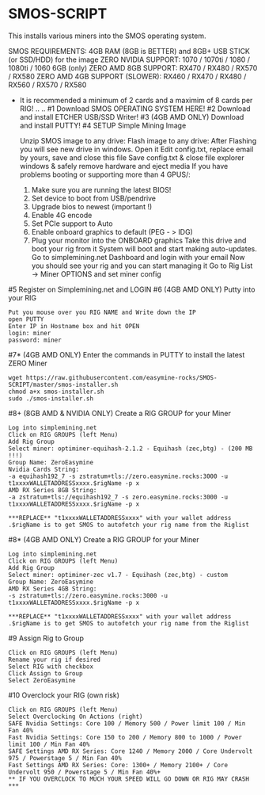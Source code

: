 # SMOS-SCRIPT
This installs various miners into the SMOS operating system.

SMOS REQUIREMENTS: 4GB RAM (8GB is BETTER) and 8GB+ USB STICK (or SSD/HDD) for the image
ZERO NVIDIA SUPPORT: 1070 / 1070ti / 1080 / 1080ti / 1060 6GB (only)
ZERO AMD 8GB SUPPORT: RX470 / RX480 / RX570 / RX580
ZERO AMD 4GB SUPPORT (SLOWER): RX460 / RX470 / RX480 / RX560 / RX570 / RX580

* It is recommended a minimum of 2 cards and a maximim of 8 cards per RIG!
..
..
#1 Download SMOS OPERATING SYSTEM HERE!
#2 Download and install ETCHER USB/SSD Writer!
#3 (4GB AMD ONLY) Download and install PUTTY!
#4 SETUP Simple Mining Image

    Unzip SMOS image to any drive:
    Flash image to any drive:
    After Flashing you will see new drive in windows. Open it
    Edit config.txt, replace email by yours, save and close this file
    Save config.txt & close file explorer windows & safely remove hardware and eject media
    If you have problems booting or supporting more than 4 GPUS/:
    1) Make sure you are running the latest BIOS!
    2) Set device to boot from USB/pendrive
    3) Upgrade bios to newest (important !)
    4) Enable 4G encode
    5) Set PCIe support to Auto
    6) Enable onboard graphics to default (PEG - > IDG)
    7) Plug your monitor into the ONBOARD graphics
    Take this drive and boot your rig from it
    System will boot and start making auto-updates.
    Go to simplemining.net Dashboard and login with your email
    Now you should see your rig and you can start managing it
    Go to Rig List -> Miner OPTIONS and set miner config

#5 Register on Simplemining.net and LOGIN
#6 (4GB AMD ONLY) Putty into your RIG

    Put you mouse over you RIG NAME and Write down the IP
    open PUTTY
    Enter IP in Hostname box and hit OPEN
    login: miner
    password: miner

#7* (4GB AMD ONLY) Enter the commands in PUTTY to install the latest ZERO Miner

    wget https://raw.githubusercontent.com/easymine-rocks/SMOS-SCRIPT/master/smos-installer.sh
    chmod a+x smos-installer.sh
    sudo ./smos-installer.sh

#8+ (8GB AMD & NVIDIA ONLY) Create a RIG GROUP for your Miner

    Log into simplemining.net
    Click on RIG GROUPS (left Menu)
    Add Rig Group
    Select miner: optiminer-equihash-2.1.2 - Equihash (zec,btg) - (200 MB !!!)
    Group Name: ZeroEasymine
    Nvidia Cards String:
    -a equihash192_7 -s zstratum+tls://zero.easymine.rocks:3000 -u t1xxxxWALLETADDRESSxxxx.$rigName -p x
    AMD RX Series 8GB String:
    -a zstratum+tls://equihash192_7 -s zero.easymine.rocks:3000 -u t1xxxxWALLETADDRESSxxxx.$rigName -p x

    ***REPLACE** "t1xxxxWALLETADDRESSxxxx" with your wallet address
    .$rigName is to get SMOS to autofetch your rig name from the Riglist 

#8* (4GB AMD ONLY) Create a RIG GROUP for your Miner

    Log into simplemining.net
    Click on RIG GROUPS (left Menu)
    Add Rig Group
    Select miner: optiminer-zec v1.7 - Equihash (zec,btg) - custom
    Group Name: ZeroEasymine
    AMD RX Series 4GB String:
    -s zstratum+tls://zero.easymine.rocks:3000 -u t1xxxxWALLETADDRESSxxxx.$rigName -p x

    ***REPLACE** "t1xxxxWALLETADDRESSxxxx" with your wallet address
    .$rigName is to get SMOS to autofetch your rig name from the Riglist

#9 Assign Rig to Group

    Click on RIG GROUPS (left Menu)
    Rename your rig if desired
    Select RIG with checkbox
    Click Assign to Group
    Select ZeroEasymine

#10 Overclock your RIG (own risk)

    Click on RIG GROUPS (left Menu)
    Select Overclocking On Actions (right)
    SAFE Nvidia Settings: Core 100 / Memory 500 / Power limit 100 / Min Fan 40%
    Fast Nvidia Settings: Core 150 to 200 / Memory 800 to 1000 / Power limit 100 / Min Fan 40%
    SAFE Settings AMD RX Series: Core 1240 / Memory 2000 / Core Undervolt 975 / Powerstage 5 / Min Fan 40%
    Fast Settings AMD RX Series: Core: 1300+ / Memory 2100+ / Core Undervolt 950 / Powerstage 5 / Min Fan 40%+
    ** IF YOU OVERCLOCK TO MUCH YOUR SPEED WILL GO DOWN OR RIG MAY CRASH ***

